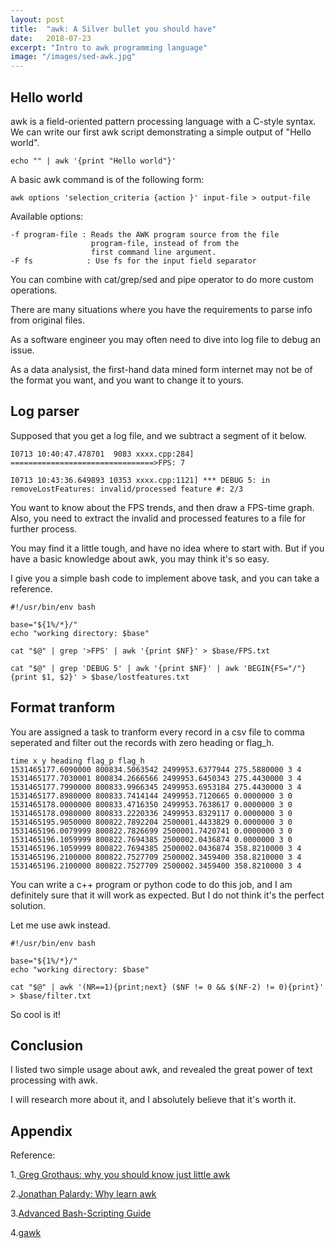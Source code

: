 ```yaml
---
layout: post
title:  "awk: A Silver bullet you should have"
date:   2018-07-23
excerpt: "Intro to awk programming language"
image: "/images/sed-awk.jpg"
---
```


## Hello world
awk is a field-oriented pattern processing language with a C-style syntax. We can write our first awk script demonstrating a simple output of "Hello world".

```
echo "" | awk '{print "Hello world"}'
```

A basic awk command is of the following form:

```
awk options 'selection_criteria {action }' input-file > output-file
```
Available options:

```
-f program-file : Reads the AWK program source from the file 
                  program-file, instead of from the 
                  first command line argument.
-F fs            : Use fs for the input field separator
```

You can combine with cat/grep/sed and pipe operator to do more custom operations.

There are many situations where you have the requirements to parse info from original files.

As a software engineer you may often need to dive into log file to debug an issue.

As a data analysist, the first-hand data mined form internet may not be of the format you want, and you want to change it to yours.

## Log parser

Supposed that you get a log file, and we subtract a segment of it below.

```
I0713 10:40:47.478701  9083 xxxx.cpp:284] ================================>FPS: 7

I0713 10:43:36.649893 10353 xxxx.cpp:1121] *** DEBUG 5: in removeLostFeatures: invalid/processed feature #: 2/3
```

You want to know about the FPS trends, and then draw a FPS-time graph. Also, you need to extract the invalid and processed features to a file for further process.

You may find it a little tough, and have no idea where to start with. But if you have a basic knowledge about awk, you may think it's so easy.

I give you a simple bash code to implement above task, and you can take a reference.

```
#!/usr/bin/env bash
  
base="${1%/*}/"
echo "working directory: $base"

cat "$@" | grep '>FPS' | awk '{print $NF}' > $base/FPS.txt

cat "$@" | grep 'DEBUG 5' | awk '{print $NF}' | awk 'BEGIN{FS="/"}{print $1, $2}' > $base/lostfeatures.txt

```

## Format tranform

You are assigned a task to tranform every record in a csv file to comma seperated and filter out the records with zero heading or flag_h.

```
time x y heading flag_p flag_h
1531465177.6090000 800834.5063542 2499953.6377944 275.5880000 3 4
1531465177.7030001 800834.2666566 2499953.6450343 275.4430000 3 4
1531465177.7990000 800833.9966345 2499953.6953184 275.4430000 3 4
1531465177.8980000 800833.7414144 2499953.7120665 0.0000000 3 0
1531465178.0000000 800833.4716350 2499953.7638617 0.0000000 3 0
1531465178.0980000 800833.2220336 2499953.8329117 0.0000000 3 0
1531465195.9050000 800822.7892204 2500001.4433829 0.0000000 3 0
1531465196.0079999 800822.7826699 2500001.7420741 0.0000000 3 0
1531465196.1059999 800822.7694385 2500002.0436874 0.0000000 3 0
1531465196.1059999 800822.7694385 2500002.0436874 358.8210000 3 4
1531465196.2100000 800822.7527709 2500002.3459400 358.8210000 3 4
1531465196.2100000 800822.7527709 2500002.3459400 358.8210000 3 4
```

You can write a c++ program or python code to do this job, and I am definitely sure that it will work as expected. But I do not think it's the perfect solution.

Let me use awk instead.

```
#!/usr/bin/env bash
  
base="${1%/*}/"
echo "working directory: $base"

cat "$@" | awk '(NR==1){print;next} ($NF != 0 && $(NF-2) != 0){print}' > $base/filter.txt
```

So cool is it!

## Conclusion

I listed two simple usage about awk, and revealed the great power of text processing with awk.

I will research more about it, and I absolutely believe that it's worth it.

## Appendix

Reference:

1.[ Greg Grothaus: why you should know just little awk](https://gregable.com/2010/09/why-you-should-know-just-little-awk.html)

2.[Jonathan Palardy: Why learn awk](https://blog.jpalardy.com/posts/why-learn-awk/)

3.[Advanced Bash-Scripting Guide](http://tldp.org/LDP/abs/html/awk.html)

4.[gawk](https://www.gnu.org/software/gawk/manual/gawk.html)